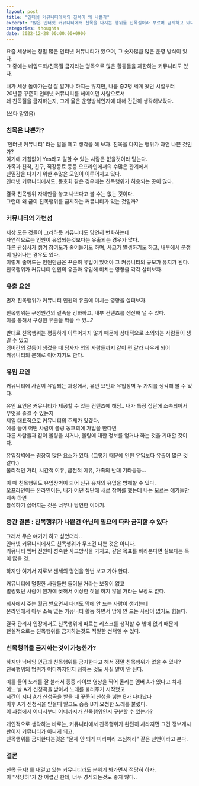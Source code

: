 ```yaml
---
layout: post
title: "인터넷 커뮤니티에서의 친목이 왜 나쁜가"
excerpt: "많은 인터넷 커뮤니티에서 친목을 다지는 행위를 친목질이라 부르며 금지하고 있다. 왜일까?"
categories: thoughts
date: 2022-12-28 00:00:00+0900
---
```

 
 
요즘 세상에는 정말 많은 인터넷 커뮤니티가 있으며, 그 숫자많큼 많은 운영 방식이 있다.  
그 중에는 네임드화/친목질 금지라는 명목으로 많은 활동들을 제한하는 커뮤니티도 있다.  
  
내가 세상 돌아가는걸 잘 알거나 하지는 않지만, 나름 중2병 쎄게 왔던 시절부터  
20년쯤 꾸준히 인터넷 커뮤니티를 헤메이던 사람으로서  
왜 친목질을 금지하는지, 그게 옳은 운영방식인지에 대해 간단히 생각해보았다.

(쓰다 말았음)


### 친목은 나쁜가?

'인터넷 커뮤니티' 라는 말을 떼고 생각을 해 보자. 친목을 다지는 행위가 과연 나쁜 것인가?  
여기에 거침없이 Yes라고 말할 수 있는 사람은 없을것이라 믿는다.  
가족과 친척, 친구, 직장동료 등등 오프라인에서의 수많은 관계에서  
친밀감을 다지기 위한 수많은 모임이 이루어지고 있다.  
인터넷 커뮤니티에서도, 동호회 같은 경우에는 친목행위가 허용되는 곳이 많다.  

결국 친목행위 자체만을 놓고 나쁘다고 볼 수는 없는 것이다.  
그런데 왜 굳이 친목행위를 금지하는 커뮤니티가 있는 것일까?  

### 커뮤니티의 가변성

세상 모든 것들이 그러하듯 커뮤니티도 당연히 변화하는데  
자연적으로는 인원이 유입되는것보다는 유출되는 경우가 많다.  
다른 관심사가 생겨 참여도가 줄어들기도 하며, 사고가 발생하기도 하고, 내부에서 분쟁이 일어나는 경우도 있다.  
이렇게 줄어드는 인원만큼은 꾸준히 유입이 있어야 그 커뮤니티의 규모가 유지가 된다.  
친목행위가 커뮤니티 인원의 유출과 유입에 미치는 영향을 각각 살펴보자.

### 유출 요인

먼저 친목행위가 커뮤니티 인원의 유출에 미치는 영향을 살펴보자.  

친목행위는 구성원간의 결속을 강화하고, 내부 컨텐츠를 생산해 낼 수 있다.  
이를 통해서 구성원 유출을 막을 수 있...?  

반대로 친목행위는 평등하게 이루어지지 않기 때문에 상대적으로 소외되는 사람들이 생길 수 있고  
멤버간의 갈등이 생겼을 때 당사자 외의 사람들까지 같이 편 갈라 싸우게 되어  
커뮤니티의 분해로 이어지기도 한다.

### 유입 요인

커뮤니티에 사람이 유입되는 과정에서, 유인 요인과 유입장벽 두 가지를 생각해 볼 수 있다.  

유인 요인은 커뮤니티가 제공할 수 있는 컨텐츠에 해당..
내가 특정 집단에 소속되어서 무엇을 즐길 수 있는지  
제일 대표적으로 커뮤니티의 주제가 있겠다.  
예를 들어 어떤 사람이 볼링 동호회에 가입을 한다면  
다른 사람들과 같이 볼링을 치거나, 볼링에 대한 정보를 얻거나 하는 것을 기대할 것이다.

유입장벽에는 굉장히 많은 요소가 있다. (그렇기 때문에 인원 유입보다 유출이 많은 것 같다.)  
물리적인 거리, 시간적 여유, 금전적 여유, 가족의 반대 기타등등...  

이 때 친목행위도 유입장벽이 되어 신규 유저의 유입을 방해할 수 있다.  
오프라인이든 온라인이든, 내가 어떤 집단에 새로 참여를 했는데 나는 모르는 얘기들만 계속 하면  
참석하기 싫어지는 것은 너무나 당연한 이야기.  

### 중간 결론 : 친목행위가 나쁜건 아닌데 필요에 따라 금지할 수 있다

그래서 무슨 얘기가 하고 싶었더라..  
인터넷 커뮤니티에서도 친목행위가 무조건 나쁜 것은 아니다.  
커뮤니티 멤버 전원이 성숙한 사고방식을 가지고, 같은 목표를 바라본다면 실보다는 득이 많을 것.  

하지만 여기서 지로보 센세의 명언을 한번 보고 가야 한다.

커뮤니티에 멀쩡한 사람들만 들어올 거라는 보장이 없고  
멀쩡했던 사람이 뭔가에 꽂혀서 이상한 짓을 하지 않을 거라는 보장도 없다.  

회사에서 주는 월급 받으면서 다녀도 맘에 안 드는 사람이 생기는데  
온라인에서 아무 소득 없는 커뮤니티 활동 하면서 맘에 안 드는 사람이 없기도 힘들다.  

결국 관리자 입장에서도 친목행위에 따르는 리스크를 생각할 수 밖에 없기 때문에  
현실적으로는 친목행위를 금지하는것도 적절한 선택일 수 있다.


### 친목행위를 금지하는것이 가능한가?

하지만 닉네임 언급과 친목행위를 금지한다고 해서 정말 친목행위가 없을 수 있나?  
친목행위의 범위가 어디까지인지 정하는 것도 사실 말이 안 된다.  

예를 들어 노래를 잘 불러서 종종 라이브 영상을 찍어 올리는 멤버 A가 있다고 치자.  
어느 날 A가 신청곡을 받아서 노래를 불러주기 시작했고  
시간이 지나 A가 신청곡을 받을 때 꾸준히 신청을 넣는 B가 나타났다  
이후 A가 신청곡을 받을때 말고도 종종 B가 요청한 노래를 불렀다.  
이 과정에서 어디서부터 어디까지가 친목행위인지 구분할 수 있는가?  

개인적으로 생각하는 바로는,
커뮤니티에서 친목행위가 완전히 사라지면 그건 정보게시판이지 커뮤니티가 아니게 되고,  
친목행위를 금지한다는것은 "문제 안 되게 미리미리 조심해라" 같은 선언이라고 본다.

### 결론

친목 금지! 를 내걸고 있는 커뮤니티라도 분위기 봐가면서 적당히 하자.  
이 "적당히"가 참 어렵긴 한데, 너무 경직되는것도 좋지 않다..
